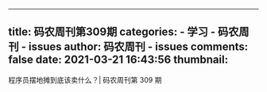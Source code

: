 
---
title: 码农周刊第309期
categories: 
    - 学习
    - 码农周刊 - issues
author: 码农周刊 - issues
comments: false
date: 2021-03-21 16:43:56
thumbnail: 
---

<div>   
程序员摆地摊到底该卖什么？| 码农周刊第 309 期  
</div>
            